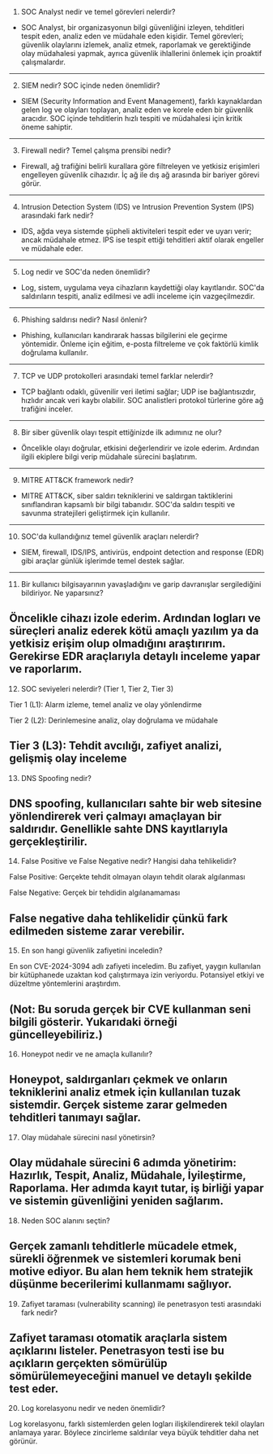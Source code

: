 1. SOC Analyst nedir ve temel görevleri nelerdir?
   
- SOC Analyst, bir organizasyonun bilgi güvenliğini izleyen, tehditleri tespit eden, analiz eden ve müdahale eden kişidir. Temel görevleri; güvenlik olaylarını izlemek, analiz etmek, raporlamak ve gerektiğinde olay müdahalesi yapmak, ayrıca güvenlik ihlallerini önlemek için proaktif çalışmalardır.
---
2. SIEM nedir? SOC içinde neden önemlidir?
   
- SIEM (Security Information and Event Management), farklı kaynaklardan gelen log ve olayları toplayan, analiz eden ve korele eden bir güvenlik aracıdır. SOC içinde tehditlerin hızlı tespiti ve müdahalesi için kritik öneme sahiptir.
---
3. Firewall nedir? Temel çalışma prensibi nedir?
   
- Firewall, ağ trafiğini belirli kurallara göre filtreleyen ve yetkisiz erişimleri engelleyen güvenlik cihazıdır. İç ağ ile dış ağ arasında bir bariyer görevi görür.
---
4. Intrusion Detection System (IDS) ve Intrusion Prevention System (IPS) arasındaki fark nedir?

- IDS, ağda veya sistemde şüpheli aktiviteleri tespit eder ve uyarı verir; ancak müdahale etmez. IPS ise tespit ettiği tehditleri aktif olarak engeller ve müdahale eder.
---
5. Log nedir ve SOC'da neden önemlidir?

- Log, sistem, uygulama veya cihazların kaydettiği olay kayıtlarıdır. SOC'da saldırıların tespiti, analiz edilmesi ve adli inceleme için vazgeçilmezdir.
---
6. Phishing saldırısı nedir? Nasıl önlenir?

- Phishing, kullanıcıları kandırarak hassas bilgilerini ele geçirme yöntemidir. Önleme için eğitim, e-posta filtreleme ve çok faktörlü kimlik doğrulama kullanılır.
---
7. TCP ve UDP protokolleri arasındaki temel farklar nelerdir?

- TCP bağlantı odaklı, güvenilir veri iletimi sağlar; UDP ise bağlantısızdır, hızlıdır ancak veri kaybı olabilir. SOC analistleri protokol türlerine göre ağ trafiğini inceler.
---
8. Bir siber güvenlik olayı tespit ettiğinizde ilk adımınız ne olur?

- Öncelikle olayı doğrular, etkisini değerlendirir ve izole ederim. Ardından ilgili ekiplere bilgi verip müdahale sürecini başlatırım.
---
9. MITRE ATT&CK framework nedir?

- MITRE ATT&CK, siber saldırı tekniklerini ve saldırgan taktiklerini sınıflandıran kapsamlı bir bilgi tabanıdır. SOC'da saldırı tespiti ve savunma stratejileri geliştirmek için kullanılır.
---
10. SOC'da kullandığınız temel güvenlik araçları nelerdir?

- SIEM, firewall, IDS/IPS, antivirüs, endpoint detection and response (EDR) gibi araçlar günlük işlerimde temel destek sağlar.
---
11. Bir kullanıcı bilgisayarının yavaşladığını ve garip davranışlar sergilediğini bildiriyor. Ne yaparsınız?

Öncelikle cihazı izole ederim. Ardından logları ve süreçleri analiz ederek kötü amaçlı yazılım ya da yetkisiz erişim olup olmadığını araştırırım. Gerekirse EDR araçlarıyla detaylı inceleme yapar ve raporlarım.
---
12. SOC seviyeleri nelerdir? (Tier 1, Tier 2, Tier 3)

Tier 1 (L1): Alarm izleme, temel analiz ve olay yönlendirme

Tier 2 (L2): Derinlemesine analiz, olay doğrulama ve müdahale

Tier 3 (L3): Tehdit avcılığı, zafiyet analizi, gelişmiş olay inceleme
---
13. DNS Spoofing nedir?

DNS spoofing, kullanıcıları sahte bir web sitesine yönlendirerek veri çalmayı amaçlayan bir saldırıdır. Genellikle sahte DNS kayıtlarıyla gerçekleştirilir.
---
14. False Positive ve False Negative nedir? Hangisi daha tehlikelidir?

False Positive: Gerçekte tehdit olmayan olayın tehdit olarak algılanması

False Negative: Gerçek bir tehdidin algılanamaması

False negative daha tehlikelidir çünkü fark edilmeden sisteme zarar verebilir.
---
15. En son hangi güvenlik zafiyetini inceledin?

En son CVE-2024-3094 adlı zafiyeti inceledim. Bu zafiyet, yaygın kullanılan bir kütüphanede uzaktan kod çalıştırmaya izin veriyordu. Potansiyel etkiyi ve düzeltme yöntemlerini araştırdım.

(Not: Bu soruda gerçek bir CVE kullanman seni bilgili gösterir. Yukarıdaki örneği güncelleyebiliriz.)
---
16. Honeypot nedir ve ne amaçla kullanılır?

Honeypot, saldırganları çekmek ve onların tekniklerini analiz etmek için kullanılan tuzak sistemdir. Gerçek sisteme zarar gelmeden tehditleri tanımayı sağlar.
---
17. Olay müdahale sürecini nasıl yönetirsin?

Olay müdahale sürecini 6 adımda yönetirim: Hazırlık, Tespit, Analiz, Müdahale, İyileştirme, Raporlama. Her adımda kayıt tutar, iş birliği yapar ve sistemin güvenliğini yeniden sağlarım.
---
18. Neden SOC alanını seçtin?

Gerçek zamanlı tehditlerle mücadele etmek, sürekli öğrenmek ve sistemleri korumak beni motive ediyor. Bu alan hem teknik hem stratejik düşünme becerilerimi kullanmamı sağlıyor.
---
19. Zafiyet taraması (vulnerability scanning) ile penetrasyon testi arasındaki fark nedir?

Zafiyet taraması otomatik araçlarla sistem açıklarını listeler. Penetrasyon testi ise bu açıkların gerçekten sömürülüp sömürülemeyeceğini manuel ve detaylı şekilde test eder.
---
20. Log korelasyonu nedir ve neden önemlidir?

Log korelasyonu, farklı sistemlerden gelen logları ilişkilendirerek tekil olayları anlamaya yarar. Böylece zincirleme saldırılar veya büyük tehditler daha net görünür.
